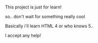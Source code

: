 This project is just for learn!

so.. don't wait for something really cool

Basically i'll learn HTML 4 or who knows 5..

I accept any help!

